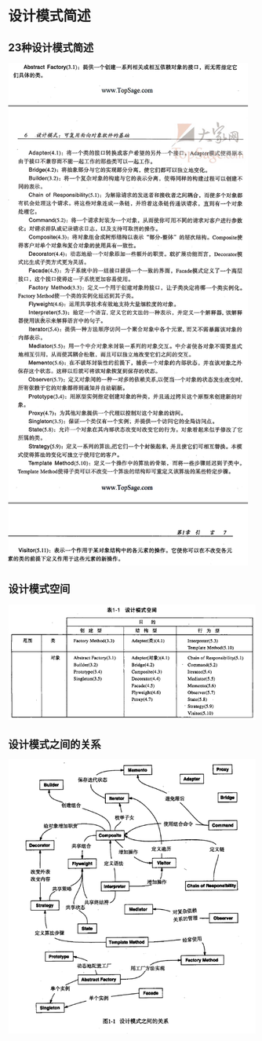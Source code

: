 # 设计模式简述

## 23种设计模式简述
![23种设计模式简述](23种设计模式简述.png)

## 设计模式空间
![设计模式空间](设计模式空间.png)

## 设计模式之间的关系
![设计模式之间的关系](设计模式之间的关系.png)

